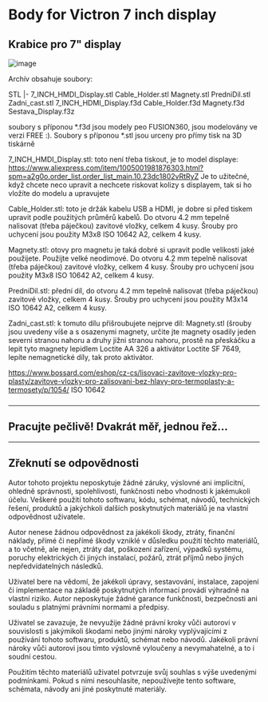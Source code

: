 # Body for Victron 7 inch display
## Krabice pro 7" display 

![image](https://github.com/user-attachments/assets/cc1f7479-0ecf-499c-a924-9f30cde00ed9)


Archív obsahuje soubory:

STL
 |- 7_INCH_HMDI_Display.stl
    Cable_Holder.stl
    Magnety.stl
    PredniDil.stl
    Zadni_cast.stl
7_INCH_HDMI_Display.f3d
Cable_Holder.f3d
Magnety.f3d
Sestava_Display.f3z

soubory s příponou *.f3d jsou modely peo FUSION360, jsou modelovány ve verzi FREE :).
Soubory s příponou *.stl jsou urceny pro přímy tisk na 3D tiskárně

7_INCH_HMDI_Display.stl: toto není třeba tiskout, je to model displaye:
  https://www.aliexpress.com/item/1005001981876303.html?spm=a2g0o.order_list.order_list_main.10.23dc1802vRtRyZ
  Je to užitečné, když chcete neco upravit a nechcete riskovat kolizy s displayem, tak si ho vložíte do modelu a upravujete

Cable_Holder.stl: toto je držák kabelu USB a HDMI, je dobre si před tiskem upravit podle použitých průměrů kabelů. 
                  Do otvoru 4.2 mm tepelně nalisovat (třeba páječkou) zavitové vložky, celkem 4 kusy.
                  Šrouby pro uchycení jsou použity M3x8 ISO 10642 A2, celkem 4 kusy.

Magnety.stl: otovy pro magnetu je taká dobré si upravit podle velikosti jaké použijete. Použijte velké neodimové.
             Do otvoru 4.2 mm tepelně nalisovat (třeba páječkou) zavitové vložky, celkem 4 kusy.
             Šrouby pro uchycení jsou použity M3x8 ISO 10642 A2, celkem 4 kusy.

PredniDil.stl: přední díl, do otvoru 4.2 mm tepelně nalisovat (třeba páječkou) zavitové vložky, celkem 4 kusy.
               Šrouby pro uchycení jsou použity M3x14 ISO 10642 A2, celkem 4 kusy.

Zadni_cast.stl: k tomuto dílu přišroubujete nejprve díl: Magnety.stl (šrouby jsou uvedeny víše a s osazenymi magnety, určite jte magnety osadily jeden severni stranou nahoru a druhy jižni stranou nahoru, prostě na přeskáčku a lepit tyto magnety lepidlem Loctite AA 326 a aktivátor Loctite SF 7649, lepíte nemagnetické díly, tak proto aktivátor.

https://www.bossard.com/eshop/cz-cs/lisovaci-zavitove-vlozky-pro-plasty/zavitove-vlozky-pro-zalisovani-bez-hlavy-pro-termoplasty-a-termosety/p/1054/
 ISO 10642
 
###
---

## Pracujte pečlivě! Dvakrát měř, jednou řež...

---

## Zřeknutí se odpovědnosti

Autor tohoto projektu neposkytuje žádné záruky, výslovné ani implicitní, ohledně správnosti, spolehlivosti, funkčnosti nebo vhodnosti k jakémukoli účelu. Veškeré použití tohoto softwaru, kódu, schémat, návodů, technických řešení, produktů a jakýchkoli dalších poskytnutých materiálů je na vlastní odpovědnost uživatele.

Autor nenese žádnou odpovědnost za jakékoli škody, ztráty, finanční náklady, přímé či nepřímé škody vzniklé v důsledku použití těchto materiálů, a to včetně, ale nejen, ztráty dat, poškození zařízení, výpadků systému, poruchy elektrických či jiných instalací, požárů, ztrát příjmů nebo jiných nepředvídatelných následků.

Uživatel bere na vědomí, že jakékoli úpravy, sestavování, instalace, zapojení či implementace na základě poskytnutých informací provádí výhradně na vlastní riziko. Autor neposkytuje žádné garance funkčnosti, bezpečnosti ani souladu s platnými právními normami a předpisy.

Uživatel se zavazuje, že nevyužije žádné právní kroky vůči autorovi v souvislosti s jakýmikoli škodami nebo jinými nároky vyplývajícími z používání tohoto softwaru, produktů, schémat nebo návodů. Jakékoli právní nároky vůči autorovi jsou tímto výslovně vyloučeny a nevymahatelné, a to i soudní cestou.

Použitím těchto materiálů uživatel potvrzuje svůj souhlas s výše uvedenými podmínkami. Pokud s nimi nesouhlasíte, nepoužívejte tento software, schémata, návody ani jiné poskytnuté materiály.
